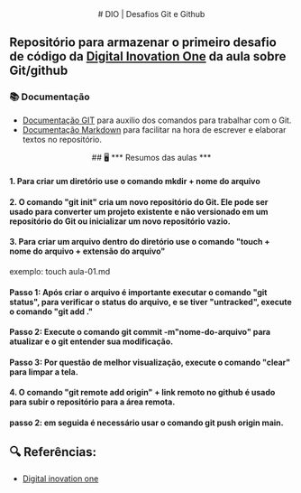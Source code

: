 

<center> # DIO | Desafios Git e Github </center>

 ## Repositório para armazenar o primeiro desafio de código da [Digital Inovation One](https://www.dio.me/) da aula sobre Git/github

### 📚 Documentação 
- [Documentação GIT](https://git-scm.com/doc) para auxilio dos comandos para trabalhar com o Git.
- [Documentação Markdown](https://www.markdownguide.org/basic-syntax/) para facilitar na hora de escrever e elaborar textos no repositório.

<center> ## 🖥 *** Resumos das aulas *** </center>

#### 1. Para criar um diretório use o comando mkdir + nome do arquivo

#### 2. O comando "git init" cria um novo repositório do Git. Ele pode ser usado para converter um projeto existente e não versionado em um repositório do Git ou inicializar um novo repositório vazio.

#### 3. Para criar um arquivo dentro do diretório use o comando "touch + nome do arquivo + extensão do arquivo"
exemplo: touch aula-01.md
#### Passo 1: Após criar o arquivo é importante executar o comando "git status", para verificar o status do arquivo, e se tiver "untracked", execute o comando "git add ."
#### Passo 2: Execute o comando git commit -m"nome-do-arquivo" para atualizar e o git entender sua modificação.
#### Passo 3: Por questão de melhor visualização, execute o comando "clear" para limpar a tela.

#### 4.  O comando "git remote add origin" + link remoto no github é usado para subir o repositório para a área remota.
#### passo 2: em seguida é necessário usar o comando git push origin main.



## 🔍 Referências:
- [Digital inovation one](https://www.dio.me/) 
